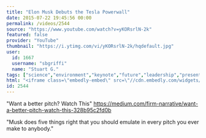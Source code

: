 ```yaml
---
title: "Elon Musk Debuts the Tesla Powerwall"
date: 2015-07-22 19:45:56 00:00
permalink: /videos/2544
source: "https://www.youtube.com/watch?v=yKORsrlN-2k"
featured: false
provider: "YouTube"
thumbnail: "https://i.ytimg.com/vi/yKORsrlN-2k/hqdefault.jpg"
user:
  id: 1667
  username: "sbgriffi"
  name: "Stuart G."
tags: ["science","environment","keynote","future","leadership","presentation","elon musk"]
html: "<iframe class=\"embedly-embed\" src=\"//cdn.embedly.com/widgets/media.html?src=https%3A%2F%2Fwww.youtube.com%2Fembed%2FyKORsrlN-2k%3Fwmode%3Dtransparent%26feature%3Doembed&wmode=transparent&url=https%3A%2F%2Fwww.youtube.com%2Fwatch%3Fv%3DyKORsrlN-2k&image=https%3A%2F%2Fi.ytimg.com%2Fvi%2FyKORsrlN-2k%2Fhqdefault.jpg&key=daaebf4d9cdd46779200162d0ca86e20&type=text%2Fhtml&schema=youtube\" width=\"854\" height=\"480\" scrolling=\"no\" frameborder=\"0\" allowfullscreen></iframe>"
id: 2544
---
```


"Want a better pitch? Watch This"
https://medium.com/firm-narrative/want-a-better-pitch-watch-this-328b95c2fd0b

"Musk does five things right that you should emulate in every pitch you ever make to anybody."